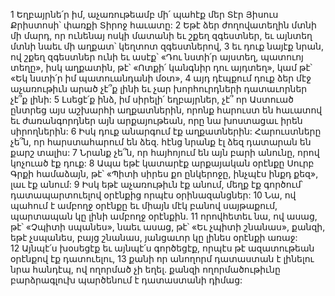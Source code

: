 1 Եղբայրնե՛ր իմ, աչառութեամբ մի՛ պահէք մեր Տէր Յիսուս Քրիստոսի՝ փառքի Տիրոջ հաւատը: 2 Եթէ ձեր ժողովատեղին մտնի մի մարդ, որ ունենայ ոսկի մատանի եւ շքեղ զգեստներ, եւ այնտեղ մտնի նաեւ մի աղքատ՝ կեղտոտ զգեստներով, 3 եւ դուք նայէք նրան, ով շքեղ զգեստներ ունի եւ ասէք՝ «Դու նստի՛ր այստեղ, պատուոյ տեղը», իսկ աղքատին, թէ՝ «Ոտքի՛ կանգնիր դու այդտեղ», կամ թէ՝ «Եկ նստի՛ր իմ պատուանդանի մօտ», 4 այդ դէպքում դուք ձեր մէջ աչառութիւն արած չէ՞ք լինի եւ չար խորհուրդների դատաւորներ չէ՞ք լինի:
5 Լսեցէ՛ք ինձ, իմ սիրելի՛ եղբայրներ, չէ՞ որ Աստուած ընտրեց այս աշխարհի աղքատներին, որոնք հարուստ են հաւատով եւ ժառանգորդներ այն արքայութեան, որը նա խոստացաւ իրեն սիրողներին: 6 Իսկ դուք անարգում էք աղքատներին: Հարուստները չե՞ն, որ հարստահարում են ձեզ. հէնց նրանք էլ ձեզ դատարան են քարշ տալիս: 7 Նրանք չե՞ն, որ հայհոյում են այն բարի անունը, որով կոչուած էք դուք: 8 Ապա եթէ կատարէք արքայական օրէնքը Սուրբ Գրքի համաձայն, թէ՝ «Պիտի սիրես քո ընկերոջը, ինչպէս ինքդ քեզ», լաւ էք անում: 9 Իսկ եթէ աչառութիւն էք անում, մեղք էք գործում՝ դատապարտուելով օրէնքից որպէս օրինազանցներ: 10 Նա, ով պահում է ամբողջ օրէնքը եւ միայն մէկ բանով սայթաքում, պարտապան կը լինի ամբողջ օրէնքին. 11 որովհետեւ նա, ով ասաց, թէ՝ «Չպիտի սպանես», նաեւ ասաց, թէ՝ «Եւ չպիտի շնանաս», քանզի, եթէ չսպանես, բայց շնանաս, յանցաւոր կը լինես օրէնքի առաջ: 12 Այնպէ՛ս խօսեցէք եւ այնպէ՛ս գործեցէք, որպէս թէ ազատութեան օրէնքով էք դատուելու, 13 քանի որ անողորմ դատաստան է լինելու նրա հանդէպ, ով ողորմած չի եղել. քանզի ողորմածութիւնը բարձրագլուխ պարծենում է դատաստանի դիմաց:
